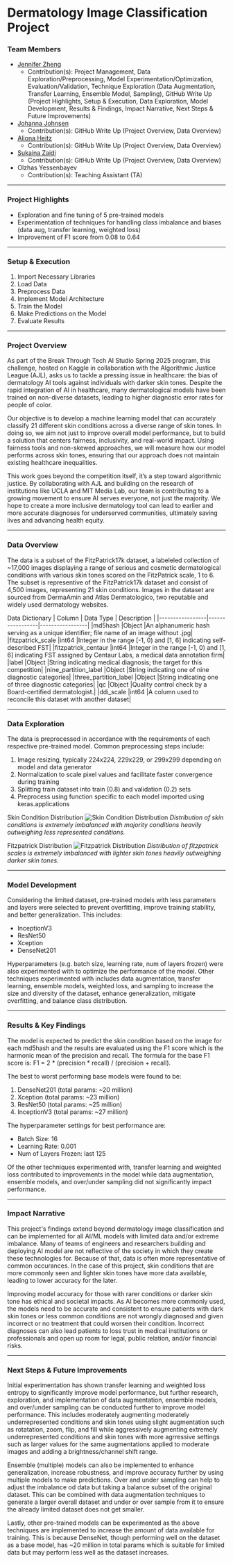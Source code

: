 # Dermatology Image Classification Project

### Team Members
- [Jennifer Zheng](https://github.com/jennifer-z-1)<br>
  - Contribution(s): Project Management, Data Exploration/Preprocessing, Model Experimentation/Optimization, Evaluation/Validation, Technique Exploration (Data Augmentation, Transfer Learning, Ensemble Model, Sampling), GitHub Write Up (Project Highlights, Setup & Execution, Data Exploration, Model Development, Results & Findings, Impact Narrative, Next Steps & Future Improvements)
- [Johanna Johnsen](https://github.com/johannaj16)
  - Contribution(s): GitHub Write Up (Project Overview, Data Overview)
- [Aliona Heitz](https://github.com/alionaheitz)<br>
  - Contribution(s): GitHub Write Up (Project Overview, Data Overview)
- [Sukaina Zaidi](https://github.com/sukainazaidi)<br>
  - Contribution(s): GitHub Write Up (Project Overview, Data Overview)
- Olzhas Yessenbayev
  - Contribution(s): Teaching Assistant (TA)

--- 
### Project Highlights
- Exploration and fine tuning of 5 pre-trained models
- Experimentation of techniques for handling class imbalance and biases (data aug, transfer learning, weighted loss)
- Improvement of F1 score from 0.08 to 0.64

--- 
### Setup & Execution
1. Import Necessary Libraries
2. Load Data
3. Preprocess Data
4. Implement Model Architecture
5. Train the Model
6. Make Predictions on the Model
7. Evaluate Results

--- 
### Project Overview

As part of the Break Through Tech AI Studio Spring 2025 program, this challenge, hosted on Kaggle in collaboration with the Algorithmic Justice League (AJL), asks us to tackle a pressing issue in healthcare: the bias of dermatology AI tools against individuals with darker skin tones. Despite the rapid integration of AI in healthcare, many dermatological models have been trained on non-diverse datasets, leading to higher diagnostic error rates for people of color.

Our objective is to develop a machine learning model that can accurately classify 21 different skin conditions across a diverse range of skin tones. In doing so, we aim not just to improve overall model performance, but to build a solution that centers fairness, inclusivity, and real-world impact. Using fairness tools and non-skewed approaches, we will measure how our model performs across skin tones, ensuring that our approach does not maintain existing healthcare inequalities.

This work goes beyond the competition itself, it’s a step toward algorithmic justice. By collaborating with AJL and building on the research of institutions like UCLA and MIT Media Lab, our team is contributing to a growing movement to ensure AI serves everyone, not just the majority. We hope to create a more inclusive dermatology tool can lead to earlier and more accurate diagnoses for underserved communities, ultimately saving lives and advancing health equity.

--- 
### Data Overview
The data is a subset of the FitzPatrick17k dataset, a labeleled collection of ~17,000 images displaying a range of serious and cosmetic dermatological conditions with various skin tones scored on the FitzPatrick scale, 1 to 6. The subset is representive of the FitzPatrick17k dataset and consist of 4,500 images, representing 21 skin conditions. Images in the dataset are sourced from DermaAmin and Atlas Dermatologico, two reputable and widely used dermatology websites. 

Data Dictionary
| Column      | Data Type       | Description       |
|-----------------|-----------------|-----------------|
|md5hash |Object |An alphanumeric hash serving as a unique identifier; file name of an image without .jpg|
|fitzpatrick_scale	|int64 |Integer in the range [-1, 0) and [1, 6] indicating self-described FST|
|fitzpatrick_centaur	|int64 |Integer in the range [-1, 0) and [1, 6] indicating FST assigned by Centaur Labs, a medical data annotation firm|
|label	|Object	|String indicating medical diagnosis; the target for this competition|
|nine_partition_label	|Object |String indicating one of nine diagnostic categories|
|three_partition_label	|Object	|String indicating one of three diagnostic categories|
|qc	|Object |Quality control check by a Board-certified dermatologist.|
|ddi_scale	|int64 |A column used to reconcile this dataset with another dataset|

--- 
### Data Exploration
The data is preprocessed in accordance with the requirements of each respective pre-trained model. Common preprocessing steps include:
1. Image resizing, typically 224x224, 229x229, or 299x299 depending on model and data generator
2. Normalization to scale pixel values and facilitate faster convergence during training
3. Splitting train dataset into train (0.8) and validation (0.2) sets
4. Preprocess using function specific to each model imported using keras.applications

Skin Condition Distribution
![Skin Condition Distribution](https://github.com/user-attachments/assets/81d0ac5b-6c85-4853-adaa-a1d9d4ba78fa)
*Distribution of skin conditions is extremely imbalanced with majority conditions heavily outweighing less represented conditions.*

Fitzpatrick  Distribution
![Fitzpatrick  Distribution](https://github.com/user-attachments/assets/327855f4-9911-4e3b-899d-a3995aa2bcfa)
*Distribution of fitzpatrick scales is extremely imbalanced with lighter skin tones heavily outweighing darker skin tones.*

--- 
### Model Development
Considering the limited dataset, pre-trained models with less parameters and layers were selected to prevent overfitting, improve training stability, and better generalization. This includes:
- InceptionV3
- ResNet50
- Xception
- DenseNet201

Hyperparameters (e.g. batch size, learning rate, num of layers frozen) were also experimented with to optimize the performance of the model. Other techniques experimented with includes data augmentation, transfer learning, ensemble models, weighted loss, and sampling to increase the size and diversity of the dataset, enhance generalization, mitigate overfitting, and balance class distribution.

--- 
### Results & Key Findings
The model is expected to predict the skin condition based on the image for each md5hash and the results are evaluated using the F1 score which is the harmonic mean of the precision and recall. The formula for the base F1 score is: F1 = 2 * (precision * recall) / (precision + recall). 

The best to worst performing base models were found to be:
1. DenseNet201 (total params: ~20 million)
2. Xception (total params: ~23 million)
3. ResNet50 (total params: ~25 million)
4. InceptionV3 (total params: ~27 million)

The hyperparameter settings for best performance are:
- Batch Size: 16
- Learning Rate: 0.001
- Num of Layers Frozen: last 125

Of the other techniques experimented with, transfer learning and weighted loss contributed to improvements in the model while data augmentation, ensemble models, and over/under sampling did not significantly impact performance.

---
### Impact Narrative
This project's findings extend beyond dermatology image classification and can be implemented for all AI/ML models with limited data and/or extreme imbalance. Many of teams of engineers and researchers building and deploying AI model are not reflective of the society in which they create these technologies for. Because of that, data is often more representative of common occurances. In the case of this project, skin conditions that are more commonly seen and lighter skin tones have more data available, leading to lower accuracy for the later.

Improving model accuracy for those with rarer conditions or darker skin tone has ethical and societal impacts. As AI becomes more commonly used, the models need to be accurate and consistent to ensure patients with dark skin tones or less common conditions are not wrongly diagnosed and given incorrect or no treatment that could worsen their condition. Incorrect diagnoses can also lead patients to loss trust in medical institutions or professionals and open up room for legal, public relation, and/or financial risks. 

--- 
### Next Steps & Future Improvements
Initial experimentation has shown transfer learning and weighted loss entropy to significantly improve model performance, but further research, exploration, and implementation of data augmentation, ensemble models, and over/under sampling can be conducted further to improve model performance. This includes moderately augmenting moderately underrepresented conditions and skin tones using slight augmentation such as rotatation, zoom, flip, and fill while aggressively augmenting extremely underrepresented conditions and skin tones with more agrressive settings such as larger values for the same augmentations applied to moderate images and adding a brightness/channel shift range.

Ensemble (multiple) models can also be implemented to enhance generalization, increase robustness, and improve accuracy further by using multiple models to make predictions. Over and under sampling can help to adjust the imbalance od data but taking a balance subset of the original dataset. This can be combined with data augmentation techniques to generate a larger overall dataset and under or over sample from it to ensure the already limited dataset does not get smaller.

Lastly, other pre-trained models can be experimented as the above techniques are implemented to increase the amount of data available for training. This is because DenseNet, though performing well on the dataset as a base model, has ~20 million in total params which is suitable for limited data but may perform less well as the dataset increases.
